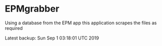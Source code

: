 # EPMgrabber
Using a database from the EPM app this application scrapes the files as required


Latest backup: Sun Sep 1 03:18:01 UTC 2019
